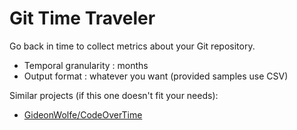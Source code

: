 # Git Time Traveler

Go back in time to collect metrics about your Git repository.

- Temporal granularity : months
- Output format : whatever you want (provided samples use CSV)

Similar projects (if this one doesn't fit your needs):

- [GideonWolfe/CodeOverTime](https://github.com/GideonWolfe/CodeOverTime)
